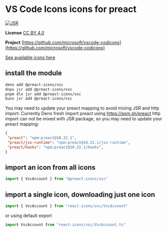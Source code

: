 # VS Code Icons icons for preact

[![JSR](https://jsr.io/badges/@preact-icons/vsc)](https://jsr.io/@preact-icons/vsc)

**License** [CC BY 4.0](https://creativecommons.org/licenses/by/4.0/)

**Project** [https://github.com/microsoft/vscode-codicons](https://github.com/microsoft/vscode-codicons)

[See available icons here](https://react-icons.deno.dev/vsc)

## install the module

```bash
deno add @preact-icons/vsc
dnpx jsr add @preact-icons/vsc
pnpm dlx jsr add @preact-icons/vsc
bunx jsr add @preact-icons/vsc
```

You may need to update your preact mapping to avoid mixing JSR and http import:
Currently Deno fresh import preact using https://esm.sh/preact http import can not be mixed with JSR package, so you may need to update your preact mapping:
```json
{
 "preact": "npm:preact@10.22.1",
 "preact/jsx-runtime": "npm:preact@10.22.1/jsx-runtime",
 "preact/hooks": "npm:preact@10.22.1/hooks",
}
```

## import an icon from all icons

```ts
import { VscAccount } from "@preact-icons/vsc"
```

## import a single icon, downloading just one icon

```ts
import { VscAccount } from "react-icons/vsc/VscAccount"
```

or using default export

```ts
import VscAccount from "react-icons/vsc/VscAccount.ts"
```
